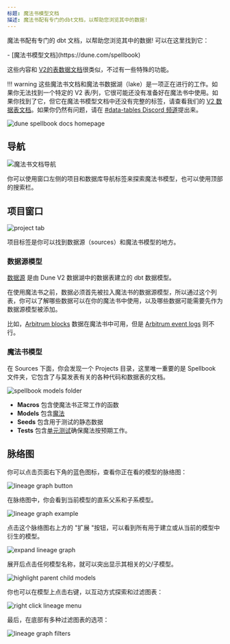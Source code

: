 ```yaml
---
标题: 魔法书模型文档
描述: 魔法书配有专门的dbt文档，以帮助您浏览其中的数据!
---
```


魔法书配有专门的 dbt 文档，以帮助您浏览其中的数据! 可以在这里找到它：

<div class="grid cards" markdown>
- [魔法书模型文档](https://dune.com/spellbook)
</div>

这些内容和 [V2的表数据文档](../../tables/v2/raw/)很类似，不过有一些特殊的功能。

!!! warning
  这些魔法书文档和魔法书数据湖（lake）是一项正在进行的工作。如果你无法找到一个特定的 V2 表/列，它很可能还没有准备好在魔法书中使用。如果你找到了它，但它在魔法书模型文档中还没有完整的标签，请查看我们的 [V2 数据表文档](../../tables/v2/raw/)。如果你仍然有问题，请在 [#data-tables Discord 频道](https://discord.com/channels/757637422384283659/757893948428517376)提出来。

![dune spellbook docs homepage](images/dune-spellbook-docs-homepage.png)

## 导航

![魔法书文档导航](images/spellbook-docs-navigation.png)

你可以使用窗口左侧的项目和数据库导航标签来探索魔法书模型，也可以使用顶部的搜索栏。

## 项目窗口

![project tab](images/project-tab.png)

项目标签是你可以找到数据源（sources）和魔法书模型的地方。

### 数据源模型

[数据源](../spellbook/getting-started/data-sources.md) 是由 Dune V2 数据湖中的数据表建立的 dbt 数据模型。

在使用魔法书之前，数据必须首先被拉入魔法书的数据源模型，所以通过这个列表，你可以了解哪些数据可以在你的魔法书中使用，以及哪些数据可能需要先作为数据源模型被添加。

比如，[Arbitrum blocks](../../tables/v2/raw/arbitrum/blocks/) 数据在魔法书中可用，但是 [Arbitrum event logs](../../tables/v2/raw/arbitrum/event-logs/) 则不行。

### 魔法书模型

在 Sources 下面，你会发现一个 Projects 目录，这里唯一重要的是 Spellbook 文件夹，它包含了与莫发表有关的各种代码和数据表的文档。

![spellbook models folder](images/spellbook-models-folder.png)

- **Macros** 包含使魔法书正常工作的函数
- **Models** 包含[魔法](../spellbook/getting-started/spells.md)
- **Seeds** 包含用于测试的静态数据
- **Tests** 包含[单元测试](../spellbook/getting-started/tests.md)确保魔法按预期工作。

## 脉络图
你可以点击页面右下角的蓝色图标，查看你正在看的模型的脉络图：

![lineage graph button](images/lineage-graph-button.png)

在脉络图中，你会看到当前模型的直系父系和子系模型。

![lineage graph example](images/lineage-graph-example.png)

点击这个脉络图右上方的 "扩展 "按钮，可以看到所有用于建立或从当前的模型中衍生的模型。

![expand lineage graph](images/expand-lineage-graph.gif)

展开后点击任何模型名称，就可以突出显示其相关的父/子模型。

![highlight parent child models](images/highlight-parent-child-models.gif)

你也可以在模型上点击右键，以互动方式探索和过滤图表：

![right click lineage menu](images/right-click-lineage-menu.png)

最后，在底部有多种过滤图表的选项：

![lineage graph filters](images/lineage-graph-filters.png)
